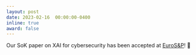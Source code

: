```yaml
---
layout: post
date: 2023-02-16  00:00:00-0400
inline: true
award: false
---
```


Our SoK paper on XAI for cybersecurity has been accepted at [EuroS&P](https://www.ieee-security.org/TC/EuroSP2023/)! :scroll:
